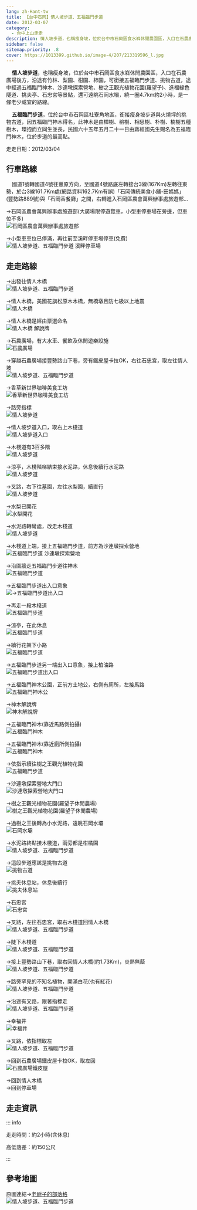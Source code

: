 ```yaml
---
lang: zh-Hant-tw
title: 【台中石岡】情人坡步道、五福臨門步道
date: 2012-03-07
category: 
  - 台中上山走走
description: 情人坡步道，也稱瘦身坡，位於台中市石岡區食水嵙休閒農園區，入口在石農廣場後方，沿途有竹林、梨園、柑園、柿園，可銜接五福臨門步道、挑物古道，途中經過五福臨門神木、沙連墩探索營地、樹之王觀光植物花園(羅望子)、進福綠色隧道、挑夫亭、石忠宮等景點，還可遠眺石岡水壩，繞一圈4.7km約2小時，是一條老少咸宜的路線。 五福臨門步道，位於台中市石岡區社寮角地區，銜接瘦身坡步道與火燒坪的挑物古道，因五福臨門神木得名，此神木是由樟樹、榕樹、相思樹、朴樹、楠樹五種樹木，環抱而立同生並長，民國六十五年五月二十一日由蔣經國先生賜名為五福臨門神木，位於步道的最高點。
sidebar: false
sitemap.priority: .8
cover: https://1013399.github.io/image-4/207/213319596_l.jpg
---
```


    **情人坡步道**，也稱瘦身坡，位於台中市石岡區食水嵙休閒農園區，入口在石農廣場後方，沿途有竹林、梨園、柑園、柿園，可銜接五福臨門步道、挑物古道，途中經過五福臨門神木、沙連墩探索營地、樹之王觀光植物花園(羅望子)、進福綠色隧道、挑夫亭、石忠宮等景點，還可遠眺石岡水壩，繞一圈4.7km約2小時，是一條老少咸宜的路線。  

    **五福臨門步道**，位於台中市石岡區社寮角地區，銜接瘦身坡步道與火燒坪的挑物古道，因五福臨門神木得名，此神木是由樟樹、榕樹、相思樹、朴樹、楠樹五種樹木，環抱而立同生並長，民國六十五年五月二十一日由蔣經國先生賜名為五福臨門神木，位於步道的最高點。

<!-- more -->

走走日期：2012/03/04

## 行車路線
    國道1號轉國道4號往豐原方向，至國道4號路底左轉接台3線(167Km)左轉往東勢，於台3線161.7Km處(網路資料162.7Km有誤)「石岡傳統美食小舖-田媽媽」(豐勢路889號)與「石岡香餐廳」之間，右轉進入石岡區農會萬興辦事處旅遊部...  

→石岡區農會萬興辦事處旅遊部(大廣場限停遊覽車，小型車停車場在旁邊，但車位不多)  
![石岡區農會萬興辦事處旅遊部](https://1013399.github.io/image-4/207/213319198_l.jpg)

→小型車車位已停滿，再往前至溪畔停車場停車(免費)  
![情人坡步道、五福臨門步道 溪畔停車場](https://1013399.github.io/image-4/207/213319212_l.jpg)

## 走走路線
→出發往情人木橋  
![情人坡步道、五福臨門步道](https://1013399.github.io/image-4/207/213319219_l.jpg)

→情人木橋，美國花旗松原木木橋，無橋墩且防七級以上地震  
![情人木橋](https://1013399.github.io/image-4/207/213319224_l.jpg)

→情人木橋是經由票選命名  
![情人木橋 解說牌](https://1013399.github.io/image-4/207/213319236_l.jpg)

→石農廣場，有大水車、餐飲及休閒遊樂設施  
![石農廣場](https://1013399.github.io/image-4/207/213498082_l.jpg)

→穿越石農廣場接豐勢路山下巷，旁有鐵皮屋卡拉OK，右往石忠宮，取左往情人坡  
![情人坡步道、五福臨門步道](https://1013399.github.io/image-4/207/213319275_l.jpg)

→香草新世界咖啡美食工坊  
![香草新世界咖啡美食工坊](https://1013399.github.io/image-4/207/213498862_l.jpg)

→路旁指標  
![情人坡步道](https://1013399.github.io/image-4/207/213319282_l.jpg)

→情人坡步道入口，取右上木棧道  
![情人坡步道入口](https://1013399.github.io/image-4/207/213319289_l.jpg)

→木棧道有3百多階  
![情人坡步道](https://1013399.github.io/image-4/207/213319305_l.jpg)

→涼亭，木棧階梯結束接水泥路，休息後續行水泥路  
![情人坡步道](https://1013399.github.io/image-4/207/213319330_l.jpg)

→叉路，右下往墓園，左往水梨園，續直行  
![情人坡步道](https://1013399.github.io/image-4/207/213319339_l.jpg)

→水梨已開花  
![水梨開花](https://1013399.github.io/image-4/207/213319390_l.jpg)

→水泥路轉彎處，改走木棧道  
![情人坡步道](https://1013399.github.io/image-4/207/213319400_l.jpg)

→木棧道上端，接上五福臨門步道，前方為沙連墩探索營地  
![五福臨門步道 沙連墩探索營地](https://1013399.github.io/image-4/207/213319410_l.jpg)

→沿圍牆走五福臨門步道往神木  
![五福臨門步道](https://1013399.github.io/image-4/207/213319431_l.jpg)

→五福臨門步道出入口意象  
![→五福臨門步道出入口](https://1013399.github.io/image-4/207/213319435_l.jpg)

→再走一段木棧道  
![五福臨門步道](https://1013399.github.io/image-4/207/213319465_l.jpg)

→涼亭，在此休息  
![五福臨門步道](https://1013399.github.io/image-4/207/213319476_l.jpg)

→續行花架下小路  
![五福臨門步道](https://1013399.github.io/image-4/207/213319499_l.jpg)

→五福臨門步道另一端出入口意象，接上柏油路  
![五福臨門步道出入口](https://1013399.github.io/image-4/207/213319513_l.jpg)

→五福臨門神木公園，正前方土地公，右側有廁所，左接馬路  
![五福臨門神木公](https://1013399.github.io/image-4/207/213319536_l.jpg)

→神木解說牌  
![神木解說牌](https://1013399.github.io/image-4/207/213319583_l.jpg)

→五福臨門神木(靠近馬路側拍攝)  
![五福臨門神木](https://1013399.github.io/image-4/207/213319596_l.jpg)

→五福臨門神木(靠近廁所側拍攝)  
![五福臨門神木](https://1013399.github.io/image-4/207/213319547_l.jpg)

→依指示續往樹之王觀光植物花園  
![五福臨門步道](https://1013399.github.io/image-4/207/213319572_l.jpg)

→沙連墩探索營地大門口  
![沙連墩探索營地大門口](https://1013399.github.io/image-4/207/213319609_l.jpg)

→樹之王觀光植物花園(羅望子休閒農場)  
![樹之王觀光植物花園(羅望子休閒農場)](https://1013399.github.io/image-4/207/213319640_l.jpg)

→過樹之王後轉為小水泥路，遠眺石岡水壩  
![石岡水壩](https://1013399.github.io/image-4/207/213319652_l.jpg)

→水泥路終點接木棧道，兩旁都是柑橘園  
![情人坡步道、五福臨門步道](https://1013399.github.io/image-4/207/213319679_l.jpg)

→這段步道應該是挑物古道  
![挑物古道](https://1013399.github.io/image-4/207/213319697_l.jpg)

→挑夫休息站，休息後續行  
![挑夫休息站](https://1013399.github.io/image-4/207/213319711_l.jpg)

→石忠宮  
![石忠宮](https://1013399.github.io/image-4/207/213319722_l.jpg)

→叉路，左往石忠宮，取右木棧道回情人木橋  
![情人坡步道、五福臨門步道](https://1013399.github.io/image-4/207/213319729_l.jpg)

→陡下木棧道  
![情人坡步道、五福臨門步道](https://1013399.github.io/image-4/207/213319751_l.jpg)

→接上豐勢路山下巷，取右回情人木橋(約1.73Km)，炎熱無蔭  
![情人坡步道、五福臨門步道](https://1013399.github.io/image-4/207/213319777_l.jpg)

→路旁罕見的不知名植物，開滿白花(也有紅花)  
![情人坡步道、五福臨門步道](https://1013399.github.io/image-4/207/213319787_l.jpg)

→沿途有叉路，跟著指標走  
![情人坡步道、五福臨門步道](https://1013399.github.io/image-4/207/213319808_l.jpg)

→幸福井  
![幸福井](https://1013399.github.io/image-4/207/213319817_l.jpg)

→叉路，依指標取左  
![情人坡步道、五福臨門步道](https://1013399.github.io/image-4/207/213319836_l.jpg)

→回到石農廣場鐵皮屋卡拉OK，取左回  
![石農廣場鐵皮屋](https://1013399.github.io/image-4/207/213319166_l.jpg)

→回到情人木橋  
→回到停車場

## 走走資訊

::: info

走走時間：約2小時(含休息)

高低落差：約150公尺

:::

## 參考地圖
原圖連結→[老尉子的部落格](http://blog.xuite.net/laoweiz/blog/27168936)  
![情人坡步道、五福臨門步道](https://1013399.github.io/image-4/207/213319960_l.jpg)